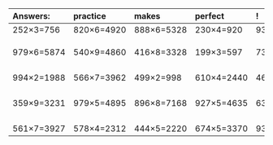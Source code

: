 | Answers: | practice | makes | perfect | ! |
| :--- | :--- | :--- | :--- | :--- |
| 252×3=756 | 820×6=4920 | 888×6=5328 | 230×4=920 | 933×5=4665 | 
|   |   |   |   |   | 
|   |   |   |   |   | 
|   |   |   |   |   | 
| 979×6=5874 | 540×9=4860 | 416×8=3328 | 199×3=597 | 734×5=3670 | 
|   |   |   |   |   | 
|   |   |   |   |   | 
|   |   |   |   |   | 
|   |   |   |   |   | 
| 994×2=1988 | 566×7=3962 | 499×2=998 | 610×4=2440 | 463×8=3704 | 
|   |   |   |   |   | 
|   |   |   |   |   | 
|   |   |   |   |   | 
|   |   |   |   |   | 
| 359×9=3231 | 979×5=4895 | 896×8=7168 | 927×5=4635 | 638×7=4466 | 
|   |   |   |   |   | 
|   |   |   |   |   | 
|   |   |   |   |   | 
|   |   |   |   |   | 
| 561×7=3927 | 578×4=2312 | 444×5=2220 | 674×5=3370 | 937×3=2811 | 
